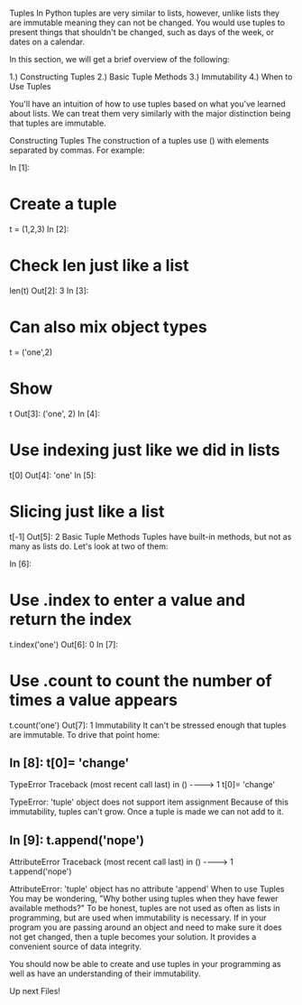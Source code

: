 Tuples
In Python tuples are very similar to lists, however, unlike lists they are immutable meaning they can not be changed. You would use tuples to present things that shouldn't be changed, such as days of the week, or dates on a calendar.

In this section, we will get a brief overview of the following:

1.) Constructing Tuples
2.) Basic Tuple Methods
3.) Immutability
4.) When to Use Tuples

You'll have an intuition of how to use tuples based on what you've learned about lists. We can treat them very similarly with the major distinction being that tuples are immutable.

Constructing Tuples
The construction of a tuples use () with elements separated by commas. For example:

In [1]:
# Create a tuple
t = (1,2,3)
In [2]:
# Check len just like a list
len(t)
Out[2]:
3
In [3]:
# Can also mix object types
t = ('one',2)

# Show
t
Out[3]:
('one', 2)
In [4]:
# Use indexing just like we did in lists
t[0]
Out[4]:
'one'
In [5]:
# Slicing just like a list
t[-1]
Out[5]:
2
Basic Tuple Methods
Tuples have built-in methods, but not as many as lists do. Let's look at two of them:

In [6]:
# Use .index to enter a value and return the index
t.index('one')
Out[6]:
0
In [7]:
# Use .count to count the number of times a value appears
t.count('one')
Out[7]:
1
Immutability
It can't be stressed enough that tuples are immutable. To drive that point home:

In [8]:
t[0]= 'change'
---------------------------------------------------------------------------
TypeError                                 Traceback (most recent call last)
<ipython-input-8-1257c0aa9edd> in <module>()
----> 1 t[0]= 'change'

TypeError: 'tuple' object does not support item assignment
Because of this immutability, tuples can't grow. Once a tuple is made we can not add to it.

In [9]:
t.append('nope')
---------------------------------------------------------------------------
AttributeError                            Traceback (most recent call last)
<ipython-input-9-b75f5b09ac19> in <module>()
----> 1 t.append('nope')

AttributeError: 'tuple' object has no attribute 'append'
When to use Tuples
You may be wondering, "Why bother using tuples when they have fewer available methods?" To be honest, tuples are not used as often as lists in programming, but are used when immutability is necessary. If in your program you are passing around an object and need to make sure it does not get changed, then a tuple becomes your solution. It provides a convenient source of data integrity.

You should now be able to create and use tuples in your programming as well as have an understanding of their immutability.

Up next Files!
